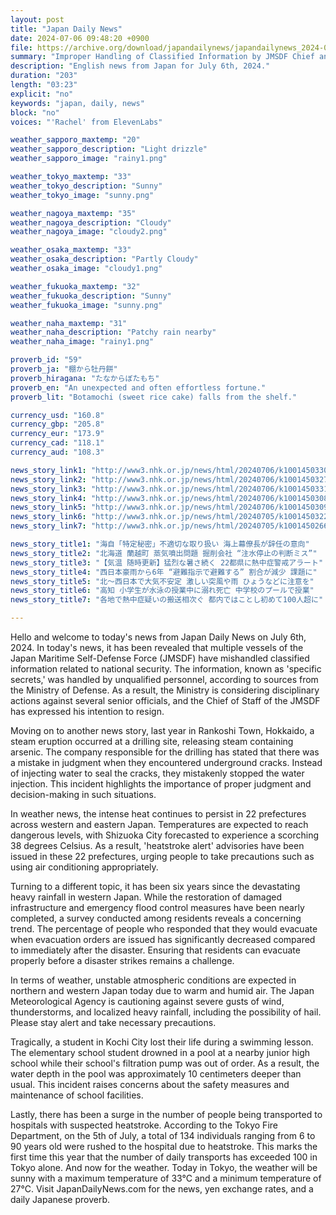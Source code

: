 ```yaml
---
layout: post
title: "Japan Daily News"
date: 2024-07-06 09:48:20 +0900
file: https://archive.org/download/japandailynews/japandailynews_2024-07-06.mp3
summary: "Improper Handling of Classified Information by JMSDF Chief and Mistake in Judgment on Steam Eruption Issue in Rankoshi Town, & more…"
description: "English news from Japan for July 6th, 2024."
duration: "203"
length: "03:23"
explicit: "no"
keywords: "japan, daily, news"
block: "no"
voices: "'Rachel' from ElevenLabs"

weather_sapporo_maxtemp: "20"
weather_sapporo_description: "Light drizzle"
weather_sapporo_image: "rainy1.png"

weather_tokyo_maxtemp: "33"
weather_tokyo_description: "Sunny"
weather_tokyo_image: "sunny.png"

weather_nagoya_maxtemp: "35"
weather_nagoya_description: "Cloudy"
weather_nagoya_image: "cloudy2.png"

weather_osaka_maxtemp: "33"
weather_osaka_description: "Partly Cloudy"
weather_osaka_image: "cloudy1.png"

weather_fukuoka_maxtemp: "32"
weather_fukuoka_description: "Sunny"
weather_fukuoka_image: "sunny.png"

weather_naha_maxtemp: "31"
weather_naha_description: "Patchy rain nearby"
weather_naha_image: "rainy1.png"

proverb_id: "59"
proverb_ja: "棚から牡丹餅"
proverb_hiragana: "たなからぼたもち"
proverb_en: "An unexpected and often effortless fortune."
proverb_lit: "Botamochi (sweet rice cake) falls from the shelf."

currency_usd: "160.8"
currency_gbp: "205.8"
currency_eur: "173.9"
currency_cad: "118.1"
currency_aud: "108.3"

news_story_link1: "http://www3.nhk.or.jp/news/html/20240706/k10014503301000.html"
news_story_link2: "http://www3.nhk.or.jp/news/html/20240706/k10014503271000.html"
news_story_link3: "http://www3.nhk.or.jp/news/html/20240706/k10014503311000.html"
news_story_link4: "http://www3.nhk.or.jp/news/html/20240706/k10014503081000.html"
news_story_link5: "http://www3.nhk.or.jp/news/html/20240706/k10014503091000.html"
news_story_link6: "http://www3.nhk.or.jp/news/html/20240705/k10014503221000.html"
news_story_link7: "http://www3.nhk.or.jp/news/html/20240705/k10014502661000.html"

news_story_title1: "海自「特定秘密」不適切な取り扱い 海上幕僚長が辞任の意向"
news_story_title2: "北海道 蘭越町 蒸気噴出問題 掘削会社 “注水停止の判断ミス”"
news_story_title3: "【気温 随時更新】猛烈な暑さ続く 22都県に熱中症警戒アラート"
news_story_title4: "西日本豪雨から6年 “避難指示で避難する” 割合が減少 課題に"
news_story_title5: "北～西日本で大気不安定 激しい突風や雨 ひょうなどに注意を"
news_story_title6: "高知 小学生が水泳の授業中に溺れ死亡 中学校のプールで授業"
news_story_title7: "各地で熱中症疑いの搬送相次ぐ 都内ではことし初めて100人超に"

---
```


Hello and welcome to today's news from Japan Daily News on July 6th, 2024. In today's news, it has been revealed that multiple vessels of the Japan Maritime Self-Defense Force (JMSDF) have mishandled classified information related to national security. The information, known as 'specific secrets,' was handled by unqualified personnel, according to sources from the Ministry of Defense. As a result, the Ministry is considering disciplinary actions against several senior officials, and the Chief of Staff of the JMSDF has expressed his intention to resign.

Moving on to another news story, last year in Rankoshi Town, Hokkaido, a steam eruption occurred at a drilling site, releasing steam containing arsenic. The company responsible for the drilling has stated that there was a mistake in judgment when they encountered underground cracks. Instead of injecting water to seal the cracks, they mistakenly stopped the water injection. This incident highlights the importance of proper judgment and decision-making in such situations.

In weather news, the intense heat continues to persist in 22 prefectures across western and eastern Japan. Temperatures are expected to reach dangerous levels, with Shizuoka City forecasted to experience a scorching 38 degrees Celsius. As a result, 'heatstroke alert' advisories have been issued in these 22 prefectures, urging people to take precautions such as using air conditioning appropriately.

Turning to a different topic, it has been six years since the devastating heavy rainfall in western Japan. While the restoration of damaged infrastructure and emergency flood control measures have been nearly completed, a survey conducted among residents reveals a concerning trend. The percentage of people who responded that they would evacuate when evacuation orders are issued has significantly decreased compared to immediately after the disaster. Ensuring that residents can evacuate properly before a disaster strikes remains a challenge.

In terms of weather, unstable atmospheric conditions are expected in northern and western Japan today due to warm and humid air. The Japan Meteorological Agency is cautioning against severe gusts of wind, thunderstorms, and localized heavy rainfall, including the possibility of hail. Please stay alert and take necessary precautions.

Tragically, a student in Kochi City lost their life during a swimming lesson. The elementary school student drowned in a pool at a nearby junior high school while their school's filtration pump was out of order. As a result, the water depth in the pool was approximately 10 centimeters deeper than usual. This incident raises concerns about the safety measures and maintenance of school facilities.

Lastly, there has been a surge in the number of people being transported to hospitals with suspected heatstroke. According to the Tokyo Fire Department, on the 5th of July, a total of 134 individuals ranging from 6 to 90 years old were rushed to the hospital due to heatstroke. This marks the first time this year that the number of daily transports has exceeded 100 in Tokyo alone. And now for the weather. Today in Tokyo, the weather will be sunny with a maximum temperature of 33°C and a minimum temperature of 27°C.  Visit JapanDailyNews.com for the news, yen exchange rates, and a daily Japanese proverb.

